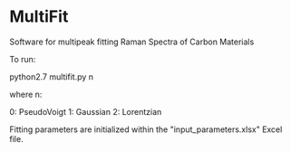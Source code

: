 # MultiFit
Software for multipeak fitting Raman Spectra of Carbon Materials

To run:

python2.7 multifit.py n

where n:

0: PseudoVoigt
1: Gaussian
2: Lorentzian

Fitting parameters are initialized within the
"input_parameters.xlsx" Excel file.
